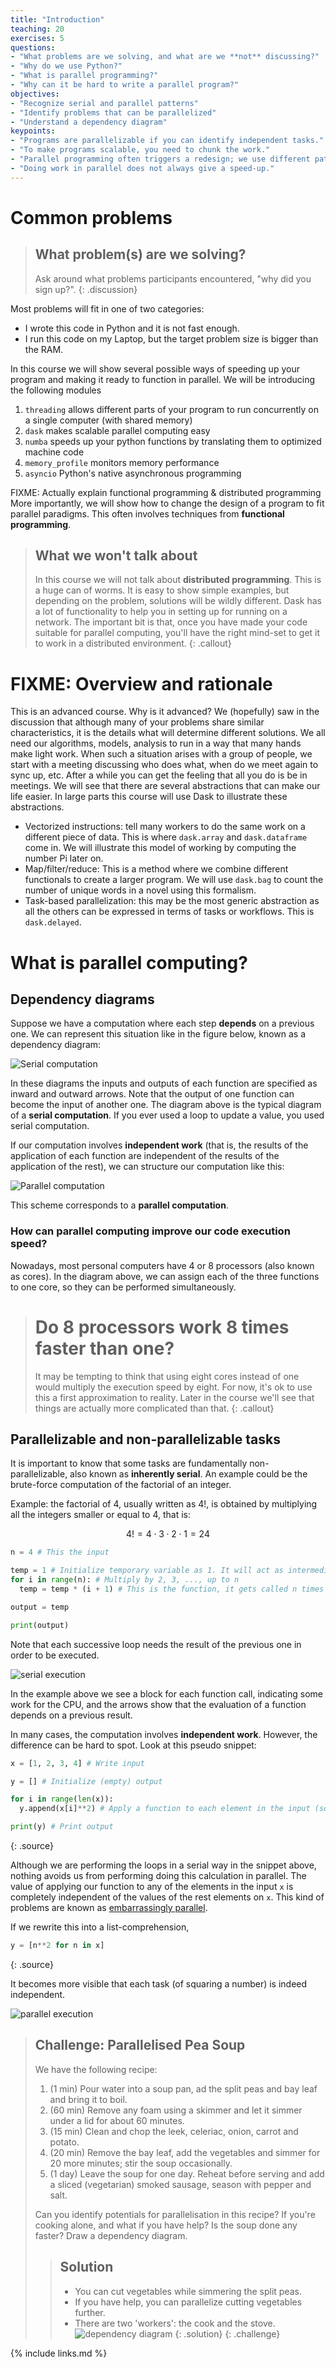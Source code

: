 ```yaml
---
title: "Introduction"
teaching: 20
exercises: 5
questions:
- "What problems are we solving, and what are we **not** discussing?"
- "Why do we use Python?"
- "What is parallel programming?"
- "Why can it be hard to write a parallel program?"
objectives:
- "Recognize serial and parallel patterns"
- "Identify problems that can be parallelized"
- "Understand a dependency diagram"
keypoints:
- "Programs are parallelizable if you can identify independent tasks."
- "To make programs scalable, you need to chunk the work."
- "Parallel programming often triggers a redesign; we use different patterns."
- "Doing work in parallel does not always give a speed-up."
---
```


# Common problems

> ## What problem(s) are we solving?
> Ask around what problems participants encountered, "why did you sign up?".
{: .discussion}

Most problems will fit in one of two categories:
- I wrote this code in Python and it is not fast enough.
- I run this code on my Laptop, but the target problem size is bigger than the RAM.

In this course we will show several possible ways of speeding up your program and making it ready
to function in parallel. We will be introducing the following modules

1. `threading` allows different parts of your program to run concurrently on a single computer (with shared memory)
3. `dask` makes scalable parallel computing easy
4. `numba` speeds up your python functions by translating them to optimized machine code
5. `memory_profile` monitors memory performance
6. `asyncio` Python's native asynchronous programming

FIXME: Actually explain functional programming & distributed programming
More importantly, we will show how to change the design of a program to fit parallel paradigms. This
often involves techniques from **functional programming**.

> ## What we won't talk about
> In this course we will not talk about **distributed programming**. This is a huge can of worms. It is easy to
show simple examples, but depending on the problem, solutions will be wildly different. Dask has a
lot of functionality to help you in setting up for running on a network. The important bit is that,
once you have made your code suitable for parallel computing, you'll have the right mind-set to get
it to work in a distributed environment.
{: .callout}


# FIXME: Overview and rationale
This is an advanced course. Why is it advanced? We (hopefully) saw in the discussion that although
many of your problems share similar characteristics, it is the details what will determine different
solutions. We all need our algorithms, models, analysis to run in a way that many hands make light
work. When such a situation arises with a group of people, we start with a meeting discussing who
does what, when do we meet again to sync up, etc. After a while you can get the feeling that all you
do is be in meetings. We will see that there are several abstractions that can make our life easier.
In large parts this course will use Dask to illustrate these abstractions.

- Vectorized instructions: tell many workers to do the same work on a different piece of data. This
  is where `dask.array` and `dask.dataframe` come in. We will illustrate this model of working by
computing the number Pi later on.
- Map/filter/reduce: This is a method where we combine different functionals to create a larger
  program. We will use `dask.bag` to count the number of unique words in a novel using this
formalism.
- Task-based parallelization: this may be the most generic abstraction as all the others can be expressed
  in terms of tasks or workflows. This is `dask.delayed`.

# What is parallel computing?

## Dependency diagrams

Suppose we have a computation where each step **depends** on a previous one. We can represent this situation like in the figure below, known as a dependency diagram:

![Serial computation](../fig/serial.png)

In these diagrams the inputs and outputs of each function are specified as inward and outward arrows. Note that the output of one function can become the input of another one. The diagram above is the typical diagram of a **serial computation**. If you ever used a loop to update a value, you used serial computation.

If our computation involves **independent work** (that is, the results of the application of each function are independent of the results of the application of the rest), we can structure our computation like this:

![Parallel computation](../fig/parallel.png)

This scheme corresponds to a **parallel computation**.

### How can parallel computing improve our code execution speed?

Nowadays, most personal computers have 4 or 8 processors (also known as cores). In the diagram above, we can assign each of the three functions to one core, so they can be performed simultaneously.

> # Do 8 processors work 8 times faster than one?
> It may be tempting to think that using eight cores instead of one would multiply the execution speed by eight. For now, it's ok to use this a first approximation to reality. Later in the course we'll see that things are actually more complicated than that.
{: .callout}

## Parallelizable and non-parallelizable tasks

It is important to know that some tasks are fundamentally non-parallelizable,
also known as **inherently serial**. An example could be the brute-force computation of
the factorial of an integer.

Example: the factorial of 4,
usually written as $4!$,
is obtained by multiplying all the integers smaller or equal to 4, that is:

$$
4! = 4 \cdot 3 \cdot 2 \cdot 1 = 24
$$

~~~python
n = 4 # This the input

temp = 1 # Initialize temporary variable as 1. It will act as intermediate input - output
for i in range(n): # Multiply by 2, 3, ..., up to n
  temp = temp * (i + 1) # This is the function, it gets called n times

output = temp

print(output)
~~~

Note that each successive loop needs the result of the previous one in order to be executed.

![serial execution](../fig/serial.svg)

In the example above we see a block for each function call, indicating some work for the CPU, and the arrows
show that the evaluation of a function depends on a previous result.

In many cases, the computation involves **independent work**. However, the difference can be
hard to spot. Look at this pseudo snippet:

~~~python
x = [1, 2, 3, 4] # Write input

y = [] # Initialize (empty) output

for i in range(len(x)):
  y.append(x[i]**2) # Apply a function to each element in the input (square it)

print(y) # Print output
~~~
{: .source}

Although we are performing the loops in a serial way in the snippet above,
nothing avoids us from performing doing this calculation in parallel.
The value of applying our function to any of the elements in the input `x` is completely independent of the values
of the rest elements on `x`. This kind of problems are known as
[embarrassingly parallel](https://en.wikipedia.org/wiki/Embarrassingly_parallel).

If we rewrite this into a list-comprehension,

~~~python
y = [n**2 for n in x]
~~~
{: .source}

It becomes more visible that each task (of squaring a number) is indeed independent.

![parallel execution](../fig/parallel.svg)


> ## Challenge: Parallelised Pea Soup
> We have the following recipe:
> 1.  (1 min) Pour water into a soup pan, ad the split peas and bay leaf and bring it to boil.
> 2. (60 min) Remove any foam using a skimmer and let it simmer under a lid for about 60 minutes.
> 3. (15 min) Clean and chop the leek, celeriac, onion, carrot and potato.
> 4. (20 min) Remove the bay leaf, add the vegetables and simmer for 20 more minutes; stir the soup
occasionally.
> 5.  (1 day) Leave the soup for one day. Reheat before serving and add a sliced (vegetarian) smoked
>     sausage, season with pepper and salt.
>
> Can you identify potentials for parallelisation in this recipe? If you're cooking alone, and what
> if you have help? Is the soup done any faster? Draw a dependency diagram.
>
> > ## Solution
> > - You can cut vegetables while simmering the split peas.
> > - If you have help, you can parallelize cutting vegetables further.
> > - There are two 'workers': the cook and the stove.
> > ![dependency diagram](../fig/soup.png)
> {: .solution}
{: .challenge}

{% include links.md %}
